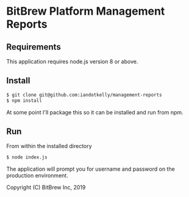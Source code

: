 # BitBrew Platform Management Reports

## Requirements

This application requires node.js version 8 or above.

## Install

```sh
$ git clone git@github.com:iandotkelly/management-reports
$ npm install
```

At some point I'll package this so it can be installed and run from npm.

## Run

From within the installed directory

```sh
$ node index.js
```

The application will prompt you for username and password on the production environment.


Copyright (C) BitBrew Inc, 2019
